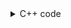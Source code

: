<details><summary>C++ code</summary>

Runtime `293 ms` Beats `56.38%`.<br>
Memory `65 MB` Beats `41.28%`.

![](../../../../../assets/1443.png)

</details>
